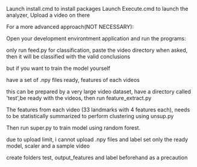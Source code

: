 
Launch install.cmd to install packages
Launch Execute.cmd to launch the analyzer, Upload a video on there


For a more advanced approach(NOT NECESSARY):

Open your development environtment application and run the programs:

only run feed.py for classification, paste the video directory when asked, then it will be classified with the valid conclusions

but if you want to train the model yourself

have a set of .npy files ready, features of each videos

this can be prepared by a very large video dataset, have a directory called 'test',be ready with the videos, then run feature_extract.py

The features from each video (33 landmarks with 4 features each), needs to be statistically summarized to perform clustering using unsup.py

Then run super.py to train model using random forest.

due to upload limit, i cannot upload .npy files and label set
only the ready model, scaler and a sample video

create folders test, output_features and label beforehand as a precaution
